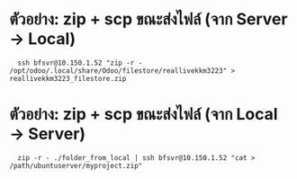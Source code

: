 #  ตัวอย่าง: zip + scp ขณะส่งไฟล์ (จาก Server → Local)
      ssh bfsvr@10.150.1.52 "zip -r - /opt/odoo/.local/share/Odoo/filestore/reallivekkm3223" > reallivekkm3223_filestore.zip

# ตัวอย่าง: zip + scp ขณะส่งไฟล์ (จาก Local → Server)
      zip -r - ./folder_from_local | ssh bfsvr@10.150.1.52 "cat > /path/ubuntuserver/myproject.zip"
